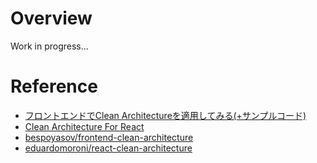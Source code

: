 # Overview

Work in progress...

# Reference
* [フロントエンドでClean Architectureを適用してみる(+サンプルコード)](https://qiita.com/ttiger55/items/50d88e9dbf3039d7ab66)
* [Clean Architecture For React](https://reactjsexample.com/clean-architecture-for-react/)
* [bespoyasov/frontend-clean-architecture](https://github.com/bespoyasov/frontend-clean-architecture)
* [eduardomoroni/react-clean-architecture](https://github.com/eduardomoroni/react-clean-architecture)
